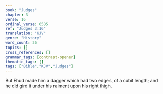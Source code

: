 ```yaml
---
book: "Judges"
chapter: 3
verse: 16
ordinal_verse: 6585
ref: "Judges 3:16"
translation: "KJV"
genre: "History"
word_count: 26
topics: []
cross_references: []
grammar_tags: [contrast-opener]
thematic_tags: []
tags: ["Bible","KJV","Judges"]
---
```

But Ehud made him a dagger which had two edges, of a cubit length; and he did gird it under his raiment upon his right thigh.

